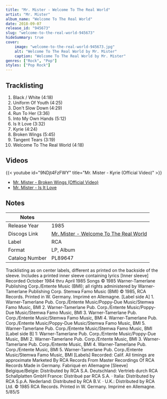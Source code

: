 ```yaml
---
title: "Mr. Mister - Welcome To The Real World"
artist: "Mr. Mister"
album_name: "Welcome To The Real World"
date: 2018-09-07
release_id: "945673"
slug: "welcome-to-the-real-world-945673"
hideSummary: true
cover:
    image: "welcome-to-the-real-world-945673.jpg"
    alt: "Welcome To The Real World by Mr. Mister"
    caption: "Welcome To The Real World by Mr. Mister"
genres: ["Rock", "Pop"]
styles: ["Pop Rock"]
---
```


## Tracklisting
1. Black / White (4:18)
2. Uniform Of Youth (4:25)
3. Don't Slow Down (4:29)
4. Run To Her (3:36)
5. Into My Own Hands (5:12)
6. Is It Love (3:32)
7. Kyrie (4:24)
8. Broken Wings (5:45)
9. Tangent Tears (3:19)
10. Welcome To The Real World (4:18)

## Videos
{{< youtube id="9NDjt4FzFWY" title="Mr. Mister - Kyrie (Official Video)" >}}
- [Mr. Mister - Broken Wings (Official Video)](https://www.youtube.com/watch?v=nKhN1t_7PEY)
- [Mr. Mister - Is It Love](https://www.youtube.com/watch?v=nWxxRlVNM30)


## Notes

| Notes          |             |
| ---------------| ----------- |
| Release Year   | 1985 |
| Discogs Link   | [Mr. Mister - Welcome To The Real World](https://www.discogs.com/release/945673-Mr-Mister-Welcome-To-The-Real-World) |
| Label          | RCA |
| Format         | LP, Album |
| Catalog Number | PL89647 |

Tracklisting as on center labels, different as printed on the backside of the sleeve. Includes a printed inner sleeve containing lyrics  [Inner sleeve] Recorded October 1984 thru April 1985  Songs © 1985 Warner-Tamerlane Publishing Corp./Entente Music (BMI); all rights administered by Warner-Tamerlane Publishing Corp. Stemwa Famo Music (BMI)  © 1985, RCA Records. Printed in W. Germany. Imprimé en Allemagne.  [Label side A] 1. Warner-Tamerlane Pub. Corp./Entente Music/Poppy-Due Music/Stemwa Famo Music, BMI 2. Warner-Tamerlane Pub. Corp./Entente Music/Poppy-Due Music/Stemwa Famo Music, BMI 3. Warner-Tamerlane Pub. Corp./Entente Music/Stemwa Famo Music, BMI 4. Warner-Tamerlane Pub. Corp./Entente Music/Poppy-Due Music/Stemwa Famo Music, BMI 5. Warner-Tamerlane Pub. Corp./Entente Music/Stemwa Famo Music, BMI  [Label side B] 1: Warner-Tamerlane Pub. Corp./Entente Music/Poppy-Due Music, BMI 2. Warner-Tamerlane Pub. Corp./Entente Music, BMI 3. Warner-Tamerlane Pub. Corp./Entente Music, BMI 4. Warner-Tamerlane Pub. Corp./Entente Music, BMI 5. Warner-Tamerlane Pub. Corp./Entente Music/Stemwa Famo Music, BMI  [Labels] Recorded: Calif. All timings are approximate  Marketed By RCA Records From Master Recordings Of RCA Records Made in Germany. Fabriqué en Allemagne  [Sleeve] Belgique/Belgie: Distributed by RCA S.A. Deutschland: Vertrieb durch RCA Schallplatten GmbH France: Distribué par RCA S.A. · Italia: Distributed by RCA S.p.A. Nederland: Distributed by RCA B.V. · U.K.: Distributed by RCA Ltd.  © 1985 RCA Records. Printed in W. Germany. Imprimé en Allemagne. 5/85/S

